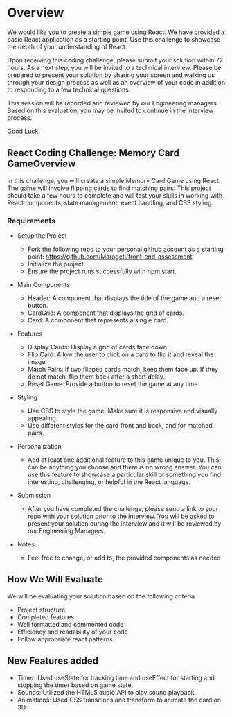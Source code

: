 # Overview

We would like you to create a simple game using React. We have provided a basic React application as a starting point. Use this challenge to showcase the depth of your understanding of React.

Upon receiving this coding challenge, please submit your solution within 72 hours. As a next step, you will be invited to a technical interview. Please be prepared to present your solution by sharing your screen and walking us through your design process as well as an overview of your code in addition to responding to a few technical questions.

This session will be recorded and reviewed by our Engineering managers. Based on this evaluation, you may be invited to continue in the interview process.

Good Luck!

## React Coding Challenge: Memory Card GameOverview

In this challenge, you will create a simple Memory Card Game using React. The game will involve flipping cards to find matching pairs. This project should take a few hours to complete and will test your skills in working with React components, state management, event handling, and CSS styling.

### Requirements

-   Setup the Project

    -   Fork the following repo to your personal github account as a starting point: https://github.com/Marageti/front-end-assessment
    -   Initialize the project.
    -   Ensure the project runs successfully with npm start.

-   Main Components

    -   Header: A component that displays the title of the game and a reset button.
    -   CardGrid: A component that displays the grid of cards.
    -   Card: A component that represents a single card.

-   Features

    -   Display Cards: Display a grid of cards face down.
    -   Flip Card: Allow the user to click on a card to flip it and reveal the image.
    -   Match Pairs: If two flipped cards match, keep them face up. If they do not match, flip them back after a short delay.
    -   Reset Game: Provide a button to reset the game at any time.

-   Styling

    -   Use CSS to style the game. Make sure it is responsive and visually appealing.
    -   Use different styles for the card front and back, and for matched pairs.

-   Personalization

    -   Add at least one additional feature to this game unique to you. This can be anything you choose and there is no wrong answer. You can use this feature to showcase a particular skill or something you find interesting, challenging, or helpful in the React language.

-   Submission

    -   After you have completed the challenge, please send a link to your repo with your solution prior to the interview. You will be asked to present your solution during the interview and it will be reviewed by our Engineering Managers.

-   Notes
    -   Feel free to change, or add to, the provided components as needed

## How We Will Evaluate

We will be evaluating your solution based on the following criteria

-   Project structure
-   Completed features
-   Well formatted and commented code
-   Efficiency and readability of your code
-   Follow appropriate react patterns

## New Features added

-   Timer: Used useState for tracking time and useEffect for starting and stopping the timer based on game state.
-   Sounds: Utilized the HTML5 audio API to play sound playback.
-   Animations: Used CSS transitions and transform to animate the card on 3D.
